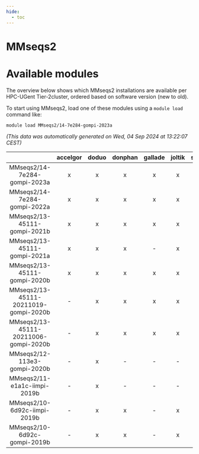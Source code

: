 ```yaml
---
hide:
  - toc
---
```


MMseqs2
=======

# Available modules


The overview below shows which MMseqs2 installations are available per HPC-UGent Tier-2cluster, ordered based on software version (new to old).

To start using MMseqs2, load one of these modules using a `module load` command like:

```shell
module load MMseqs2/14-7e284-gompi-2023a
```

*(This data was automatically generated on Wed, 04 Sep 2024 at 13:22:07 CEST)*  

| |accelgor|doduo|donphan|gallade|joltik|shinx|skitty|
| :---: | :---: | :---: | :---: | :---: | :---: | :---: | :---: |
|MMseqs2/14-7e284-gompi-2023a|x|x|x|x|x|x|x|
|MMseqs2/14-7e284-gompi-2022a|x|x|x|x|x|-|x|
|MMseqs2/13-45111-gompi-2021b|x|x|x|x|x|-|x|
|MMseqs2/13-45111-gompi-2021a|x|x|x|-|x|-|x|
|MMseqs2/13-45111-gompi-2020b|x|x|x|x|x|-|x|
|MMseqs2/13-45111-20211019-gompi-2020b|-|x|x|x|x|-|x|
|MMseqs2/13-45111-20211006-gompi-2020b|-|x|x|x|x|-|-|
|MMseqs2/12-113e3-gompi-2020b|-|x|-|-|-|-|-|
|MMseqs2/11-e1a1c-iimpi-2019b|-|x|-|-|-|-|x|
|MMseqs2/10-6d92c-iimpi-2019b|-|x|x|-|x|-|x|
|MMseqs2/10-6d92c-gompi-2019b|-|x|x|-|x|-|x|
